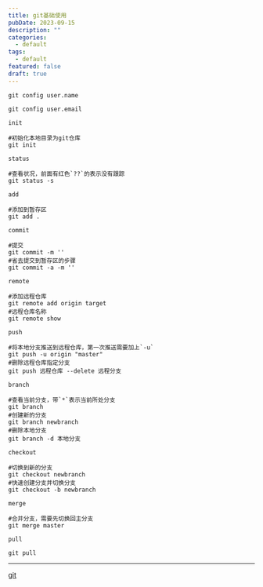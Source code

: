 ```yaml
---
title: git基础使用
pubDate: 2023-09-15
description: ""
categories:
  - default
tags:
  - default
featured: false
draft: true
---
```


```shell
git config user.name

git config user.email
```

`init`

```shell
#初始化本地目录为git仓库
git init
```

`status`

```shell
#查看状况，前面有红色`??`的表示没有跟踪
git status -s
```

`add`

```shell
#添加到暂存区
git add .
```

`commit`

```shell
#提交
git commit -m ''
#省去提交到暂存区的步骤
git commit -a -m ''
```

`remote`

```shell
#添加远程仓库
git remote add origin target
#远程仓库名称
git remote show
```

`push`

```shell
#将本地分支推送到远程仓库，第一次推送需要加上`-u`
git push -u origin "master"
#删除远程仓库指定分支
git push 远程仓库 --delete 远程分支
```

`branch`

```shell
#查看当前分支，带`*`表示当前所处分支
git branch
#创建新的分支
git branch newbranch
#删除本地分支
git branch -d 本地分支
```

`checkout`

```shell
#切换到新的分支
git checkout newbranch
#快速创建分支并切换分支
git checkout -b newbranch
```

`merge`

```shell
#合并分支，需要先切换回主分支
git merge master
```

`pull`

```shell
git pull
```

---

[git](../Todo/git.md)
